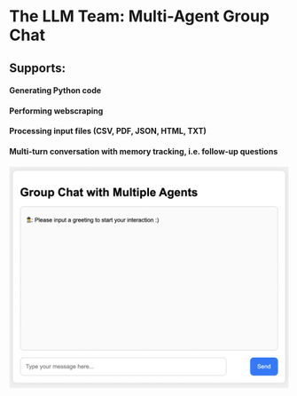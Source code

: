 <!-- PROJECT: AUTO-GENERATED DOCS START (do not remove) -->

# The LLM Team: Multi-Agent Group Chat 

## Supports:

#### Generating Python code
#### Performing webscraping
#### Processing input files (CSV, PDF, JSON, HTML, TXT)
#### Multi-turn conversation with memory tracking, i.e. follow-up questions

![Interface](https://github.com/sun770311/LLMTeam/blob/master/image.png)